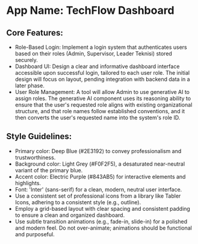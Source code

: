 # **App Name**: TechFlow Dashboard

## Core Features:

- Role-Based Login: Implement a login system that authenticates users based on their roles (Admin, Supervisor, Leader Teknisi) stored securely.
- Dashboard UI: Design a clear and informative dashboard interface accessible upon successful login, tailored to each user role. The initial design will focus on layout, pending integration with backend data in a later phase.
- User Role Management: A tool will allow Admin to use generative AI to assign roles. The generative AI component uses its reasoning ability to ensure that the user's requested role aligns with existing organizational structure, and that role names follow established conventions, and it then converts the user's requested name into the system's role ID.

## Style Guidelines:

- Primary color: Deep Blue (#2E3192) to convey professionalism and trustworthiness.
- Background color: Light Grey (#F0F2F5), a desaturated near-neutral variant of the primary blue.
- Accent color: Electric Purple (#843AB5) for interactive elements and highlights.
- Font: 'Inter' (sans-serif) for a clean, modern, neutral user interface.
- Use a consistent set of professional icons from a library like Tabler Icons, adhering to a consistent style (e.g., outline).
- Employ a grid-based layout with clear spacing and consistent padding to ensure a clean and organized dashboard.
- Use subtle transition animations (e.g., fade-in, slide-in) for a polished and modern feel. Do not over-animate; animations should be functional and purposeful.